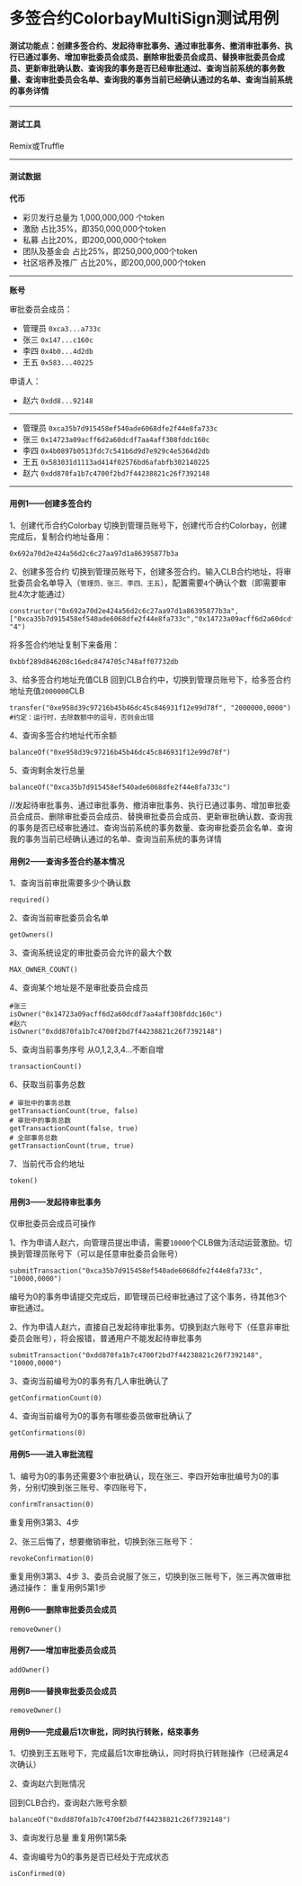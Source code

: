 # 多签合约ColorbayMultiSign测试用例
#### 测试功能点：创建多签合约、发起待审批事务、通过审批事务、撤消审批事务、执行已通过事务、增加审批委员会成员、删除审批委员会成员、替换审批委员会成员、更新审批确认数、查询我的事务是否已经审批通过、查询当前系统的事务数量、查询审批委员会名单、查询我的事务当前已经确认通过的名单、查询当前系统的事务详情

---

#### 测试工具
Remix或Truffle

---

#### 测试数据
**代币**
- 彩贝发行总量为 1,000,000,000 个token
- 激励          占比35%，即350,000,000个token
- 私募          占比20%，即200,000,000个token
- 团队及基金会    占比25%，即250,000,000个token
- 社区培养及推广  占比20%，即200,000,000个token

---
**账号**

审批委员会成员：
- 管理员 `0xca3...a733c`
- 张三  `0x147...c160c`
- 李四  `0x4b0...4d2db`
- 王五  `0x583...40225`

申请人：
- 赵六  `0xdd8...92148`

---


- 管理员 `0xca35b7d915458ef540ade6068dfe2f44e8fa733c`
- 张三  `0x14723a09acff6d2a60dcdf7aa4aff308fddc160c`
- 李四  `0x4b0897b0513fdc7c541b6d9d7e929c4e5364d2db`
- 王五  `0x583031d1113ad414f02576bd6afabfb302140225`
- 赵六  `0xdd870fa1b7c4700f2bd7f44238821c26f7392148`

---

#### 用例1——创建多签合约
1、创建代币合约Colorbay
切换到管理员账号下，创建代币合约Colorbay，创建完成后，复制合约地址备用：
```
0x692a70d2e424a56d2c6c27aa97d1a86395877b3a
```

2、创建多签合约
切换到管理员账号下，创建多签合约。输入CLB合约地址，将审批委员会名单导入（`管理员、张三、李四、王五`），配置需要`4`个确认个数（即需要审批4次才能通过）
```
constructor("0x692a70d2e424a56d2c6c27aa97d1a86395877b3a", ["0xca35b7d915458ef540ade6068dfe2f44e8fa733c","0x14723a09acff6d2a60dcdf7aa4aff308fddc160c","0x4b0897b0513fdc7c541b6d9d7e929c4e5364d2db","0x583031d1113ad414f02576bd6afabfb302140225"], "4")
```
将多签合约地址复制下来备用：
```
0xbbf289d846208c16edc8474705c748aff07732db
```
3、给多签合约地址充值CLB
回到CLB合约中，切换到管理员账号下，给多签合约地址充值`2000000`CLB
```
transfer("0xe958d39c97216b45b46dc45c846931f12e99d78f", "2000000,0000") #约定：运行时，去除数额中的逗号，否则会出错
```
4、查询多签合约地址代币余额
```
balanceOf("0xe958d39c97216b45b46dc45c846931f12e99d78f")
```
5、查询剩余发行总量
```
balanceOf("0xca35b7d915458ef540ade6068dfe2f44e8fa733c")
```
//发起待审批事务、通过审批事务、撤消审批事务、执行已通过事务、增加审批委员会成员、删除审批委员会成员、替换审批委员会成员、更新审批确认数、查询我的事务是否已经审批通过、查询当前系统的事务数量、查询审批委员会名单、查询我的事务当前已经确认通过的名单、查询当前系统的事务详情
#### 用例2——查询多签合约基本情况
1、查询当前审批需要多少个确认数
```
required()
```
2、查询当前审批委员会名单
```
getOwners()
```
3、查询系统设定的审批委员会允许的最大个数
```
MAX_OWNER_COUNT()
```
4、查询某个地址是不是审批委员会成员
```
#张三
isOwner("0x14723a09acff6d2a60dcdf7aa4aff308fddc160c")
#赵六
isOwner("0xdd870fa1b7c4700f2bd7f44238821c26f7392148")
```
5、查询当前事务序号
从0,1,2,3,4...不断自增
```
transactionCount()
```
6、获取当前事务总数
```
# 审批中的事务总数
getTransactionCount(true, false)
# 审批中的事务总数
getTransactionCount(false, true)
# 全部事务总数
getTransactionCount(true, true)
```
7、当前代币合约地址
```
token()
```


#### 用例3——发起待审批事务

仅审批委员会成员可操作

1、作为申请人赵六，向管理员提出申请，需要`10000`个CLB做为活动运营激励。切换到管理员账号下（可以是任意审批委员会账号）

```
submitTransaction("0xca35b7d915458ef540ade6068dfe2f44e8fa733c", "10000,0000")
```
编号为0的事务申请提交完成后，即管理员已经审批通过了这个事务，待其他3个审批通过。

2、作为申请人赵六，直接自己发起待审批事务。切换到赵六账号下（任意非审批委员会账号），将会报错，普通用户不能发起待审批事务
```
submitTransaction("0xdd870fa1b7c4700f2bd7f44238821c26f7392148", "10000,0000")
```
3、查询当前编号为0的事务有几人审批确认了
```
getConfirmationCount(0)
```
4、查询当前编号为0的事务有哪些委员做审批确认了
```
getConfirmations(0)
```

#### 用例5——进入审批流程

1、编号为0的事务还需要3个审批确认，现在张三、李四开始审批编号为0的事务，分别切换到张三账号、李四账号下，
```
confirmTransaction(0)
```
重复用例3第3、4步

2、张三后悔了，想要撤销审批，切换到张三账号下：
```
revokeConfirmation(0)
```
重复用例3第3、4步
3、委员会说服了张三，切换到张三账号下，张三再次做审批通过操作：
重复用例5第1步

#### 用例6——删除审批委员会成员
```
removeOwner()
```
#### 用例7——增加审批委员会成员
```
addOwner()
```
#### 用例8——替换审批委员会成员
```
removeOwner()
```

#### 用例9——完成最后1次审批，同时执行转账，结束事务
1、切换到王五账号下，完成最后1次审批确认，同时将执行转账操作（已经满足4次确认）

2、查询赵六到账情况

回到CLB合约，查询赵六账号余额
```
balanceOf("0xdd870fa1b7c4700f2bd7f44238821c26f7392148")
```

3、查询发行总量
重复用例1第5条

4、查询编号为0的事务是否已经处于完成状态
```
isConfirmed(0)
```
